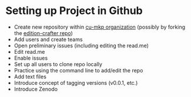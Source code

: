 # Setting up Project in Github
- Create new repository within [cu-mkp organization](https://github.com/cu-mkp) (possibly by forking the [edition-crafter repo](https://github.com/cu-mkp/editioncrafter-data))
- Add users and create teams
- Open preliminary issues (including editing the read.me)
- Edit read.me
- Enable issues
- Set up all users to clone repo locally 
- Practice using the command line to add/edit the repo
- Add text files
- Introduce concept of tagging versions (v0.0.1, etc.)
- Introduce Zenodo

